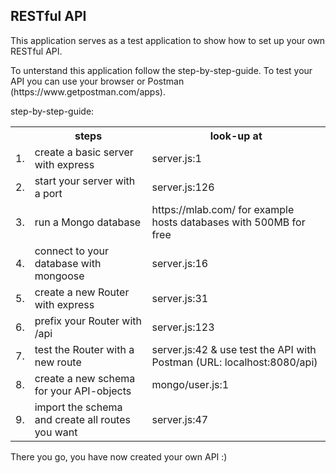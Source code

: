 <div>
  <h2>RESTful API</h2>
  <p>This application serves as a test application to show how to set up your own RESTful API.</p>
  <p>To unterstand this application follow the step-by-step-guide. To test your API you can use your browser or Postman (https://www.getpostman.com/apps).</p>
  <p>step-by-step-guide:</p>
  <table>
    <tr>
      <th></th>
      <th>steps</th>
      <th>look-up at</th>
    </tr>
    <tr>
      <td>1.</td>
      <td>create a basic server with express</td>
      <td>server.js:1</td>
    </tr>
    <tr>
      <td>2.</td>
      <td>start your server with a port</td>
      <td>server.js:126</td>
    </tr>
    <tr>
      <td>3.</td>
      <td>run a Mongo database</td>
      <td>https://mlab.com/ for example hosts databases with 500MB for free</td>
    </tr>
    <tr>
      <td>4.</td>
      <td>connect to your database with mongoose</td>
      <td>server.js:16</td>
    </tr>
    <tr>
      <td>5.</td>
      <td>create a new Router with express</td>
      <td>server.js:31</td>
    </tr>
    <tr>
      <td>6.</td>
      <td>prefix your Router with /api</td>
      <td>server.js:123</td>
    </tr>
    <tr>
      <td>7.</td>
      <td>test the Router with a new route</td>
      <td>server.js:42 & use test the API with Postman (URL: localhost:8080/api)</td>
    </tr>
    <tr>
      <td>8.</td>
      <td>create a new schema for your API-objects</td>
      <td>mongo/user.js:1</td>
    </tr>
    <tr>
      <td>9.</td>
      <td>import the schema and create all routes you want</td>
      <td>server.js:47</td>
    </tr>
  </table>
  <p>There you go, you have now created your own API :)</p>
</div>
